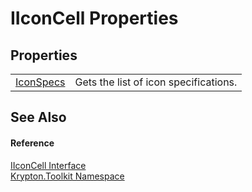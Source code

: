 # IIconCell Properties




## Properties
<table>
<tr>
<td><a href="b7b84137-ca2f-d8d3-8627-08ba343aaeb6.md">IconSpecs</a></td>
<td>Gets the list of icon specifications.</td></tr>
</table>

## See Also


#### Reference
<a href="6b7f0ced-3e32-4410-dbb9-4816eba2b704.md">IIconCell Interface</a>  
<a href="79d2eac2-21f4-54ff-7552-b20c33c30600.md">Krypton.Toolkit Namespace</a>  

